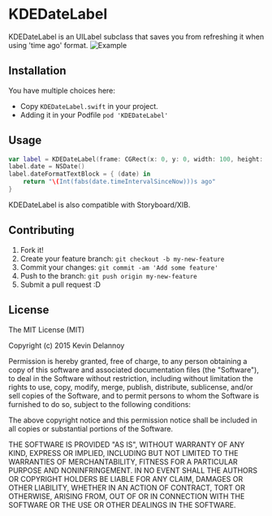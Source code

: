 # KDEDateLabel

KDEDateLabel is an UILabel subclass that saves you from refreshing it when using 'time ago' format.
![Example](example.gif)

## Installation

You have multiple choices here:
* Copy `KDEDateLabel.swift` in your project.
* Adding it in your Podfile `pod 'KDEDateLabel'`

## Usage
```swift
var label = KDEDateLabel(frame: CGRect(x: 0, y: 0, width: 100, height: 20))
label.date = NSDate()
label.dateFormatTextBlock = { (date) in
    return "\(Int(fabs(date.timeIntervalSinceNow)))s ago"
}
```

KDEDateLabel is also compatible with Storyboard/XIB.

## Contributing

1. Fork it!
2. Create your feature branch: `git checkout -b my-new-feature`
3. Commit your changes: `git commit -am 'Add some feature'`
4. Push to the branch: `git push origin my-new-feature`
5. Submit a pull request :D

## License

The MIT License (MIT)

Copyright (c) 2015 Kevin Delannoy

Permission is hereby granted, free of charge, to any person obtaining a copy
of this software and associated documentation files (the "Software"), to deal
in the Software without restriction, including without limitation the rights
to use, copy, modify, merge, publish, distribute, sublicense, and/or sell
copies of the Software, and to permit persons to whom the Software is
furnished to do so, subject to the following conditions:

The above copyright notice and this permission notice shall be included in all
copies or substantial portions of the Software.

THE SOFTWARE IS PROVIDED "AS IS", WITHOUT WARRANTY OF ANY KIND, EXPRESS OR
IMPLIED, INCLUDING BUT NOT LIMITED TO THE WARRANTIES OF MERCHANTABILITY,
FITNESS FOR A PARTICULAR PURPOSE AND NONINFRINGEMENT. IN NO EVENT SHALL THE
AUTHORS OR COPYRIGHT HOLDERS BE LIABLE FOR ANY CLAIM, DAMAGES OR OTHER
LIABILITY, WHETHER IN AN ACTION OF CONTRACT, TORT OR OTHERWISE, ARISING FROM,
OUT OF OR IN CONNECTION WITH THE SOFTWARE OR THE USE OR OTHER DEALINGS IN THE
SOFTWARE.
